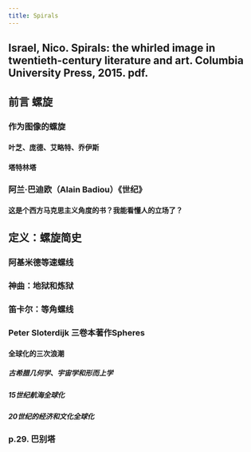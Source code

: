 ```yaml
---
title: Spirals
---
```


## Israel, Nico. Spirals: the whirled image in twentieth-century literature and art. Columbia University Press, 2015. pdf.
## 前言 螺旋
### 作为图像的螺旋
#### 叶芝、庞德、艾略特、乔伊斯
#### 塔特林塔
### 阿兰·巴迪欧（Alain Badiou）《世纪》
#### 这是个西方马克思主义角度的书？我能看懂人的立场了？
## 定义：螺旋简史
### 阿基米德等速螺线
### 神曲：地狱和炼狱
### 笛卡尔：等角螺线
### Peter Sloterdijk 三卷本著作Spheres
#### 全球化的三次浪潮
##### 古希腊几何学、宇宙学和形而上学
##### 15世纪航海全球化
##### 20世纪的经济和文化全球化
### p.29. 巴别塔
###
